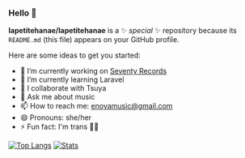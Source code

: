### Hello 👋


**lapetitehanae/lapetitehanae** is a ✨ _special_ ✨ repository because its `README.md` (this file) appears on your GitHub profile.

Here are some ideas to get you started:

- 🔭 I’m currently working on <a href="https://github.com/lapetitehanae/Seventy-Records">Seventy Records</a>
- 🌱 I’m currently learning Laravel
- 👯 I collaborate with Tsuya
- 💬 Ask me about music
- 📫 How to reach me: enoyamusic@gmail.com
- 😄 Pronouns: she/her
- ⚡ Fun fact: I'm trans 🏳️‍⚧️

[![Top Langs](https://github-readme-stats.vercel.app/api/top-langs/?username=lapetitehanae)](https://github.com/anuraghazra/github-readme-stats)
[![Stats](https://github-readme-stats.vercel.app/api?username=lapetitehanae)](https://github.com/anuraghazra/github-readme-stats)

